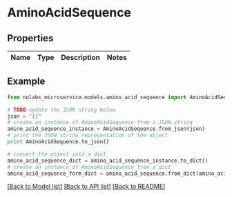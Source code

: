 # AminoAcidSequence


## Properties

Name | Type | Description | Notes
------------ | ------------- | ------------- | -------------

## Example

```python
from nolabs_microservice.models.amino_acid_sequence import AminoAcidSequence

# TODO update the JSON string below
json = "{}"
# create an instance of AminoAcidSequence from a JSON string
amino_acid_sequence_instance = AminoAcidSequence.from_json(json)
# print the JSON string representation of the object
print AminoAcidSequence.to_json()

# convert the object into a dict
amino_acid_sequence_dict = amino_acid_sequence_instance.to_dict()
# create an instance of AminoAcidSequence from a dict
amino_acid_sequence_form_dict = amino_acid_sequence.from_dict(amino_acid_sequence_dict)
```
[[Back to Model list]](../README.md#documentation-for-models) [[Back to API list]](../README.md#documentation-for-api-endpoints) [[Back to README]](../README.md)


